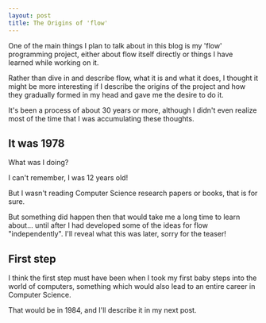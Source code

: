 ```yaml
---
layout: post
title: The Origins of 'flow'
---
```


One of the main things I plan to talk about in this blog is my 'flow' programming project, either about flow itself 
directly or things I have learned while working on it.

Rather than dive in and describe flow, what it is and what it does, I thought it might be more interesting
if I describe the origins of the project and how they gradually formed in my head and gave me the desire to do it.
 
It's been a process of about 30 years or more, although I didn't even realize most of the time that I was
accumulating these thoughts.

## It was 1978
What was I doing? 

I can't remember, I was 12 years old!

But I wasn't reading Computer Science research papers or books, that is for sure.

But something did happen then that would take me a long time to learn about... until after I had developed
some of the ideas for flow "independently". I'll reveal what this was later, sorry for the teaser!

## First step
I think the first step must have been when I took my first baby steps into the world of computers, something which 
would also lead to an entire career in Computer Science. 

That would be in 1984, and I'll describe it in my next post.

